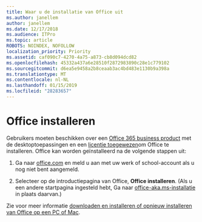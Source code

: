 ```yaml
---
title: Waar u de installatie van Office uit
ms.author: janellem
author: janellem
ms.date: 12/17/2018
ms.audience: ITPro
ms.topic: article
ROBOTS: NOINDEX, NOFOLLOW
localization_priority: Priority
ms.assetid: caf090c7-4270-4a75-a873-cb8d094dcd82
ms.openlocfilehash: 45332a437a6e28510f2872983890c28e1c779102
ms.sourcegitcommit: d6ea5e9458a2b8ceaab3ac4bd483e1130b9a398a
ms.translationtype: MT
ms.contentlocale: nl-NL
ms.lasthandoff: 01/15/2019
ms.locfileid: "28283657"
---
```

# <a name="install-office"></a>Office installeren

Gebruikers moeten beschikken over een [Office 365 business product](https://support.office.com/article/f8ab5e25-bf3f-4a47-b264-174b1ee925fd.aspx) met de desktoptoepassingen en een [licentie toegewezen](https://docs.microsoft.com/office365/admin/subscriptions-and-billing/assign-licenses-to-users)om Office te installeren. Office kan worden geïnstalleerd na de volgende stappen uit:
  
1. Ga naar [office.com](https://www.office.com) en meld u aan met uw werk of school-account als u nog niet bent aangemeld. 
    
2. Selecteer op de introductiepagina van Office, **Office installeren**. (Als u een andere startpagina ingesteld hebt, Ga naar [office-aka.ms-installatie](https://aka.ms/office-install) in plaats daarvan.) 
    
Zie voor meer informatie [downloaden en installeren of opnieuw installeren van Office op een PC of Mac](https://support.office.com/article/4414eaaf-0478-48be-9c42-23adc4716658.aspx).
  

